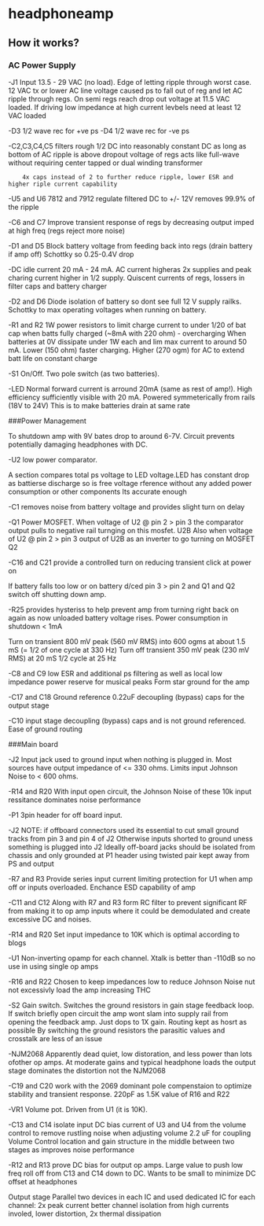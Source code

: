 # headphoneamp

## How it works?


### AC Power Supply

-J1		Input 13.5 - 29 VAC (no load). Edge of letting ripple through worst case. 12 VAC tx or lower AC line voltage caused ps to fall out of reg and let AC ripple through regs. On semi regs reach drop out voltage at 11.5 VAC loaded. If driving low impedance at high current levbels need at least 12 VAC loaded

-D3		1/2 wave rec for +ve ps
-D4		1/2 wave rec for -ve ps

-C2,C3,C4,C5	filters rough 1/2 DC into reasonably constant DC
			as long as bottom of AC ripple is above dropout voltage of regs acts like full-wave without requiring center tapped or dual winding transformer

		4x caps instead of 2 to further reduce ripple, lower ESR and higher riple current capability

-U5 and U6	7812 and 7912 regulate filtered DC to +/- 12V removes 99.9% of the ripple

-C6 and C7	Improve transient response of regs by decreasing output imped at high freq (regs reject more noise)

-D1 and D5	Block battery voltage from feeding back into regs (drain battery if amp off) Schottky so 0.25-0.4V drop

-DC idle current	20 mA - 24 mA. AC current higheras 2x supplies and peak charing current higher in 1/2 supply. Quiscent currents of regs, lossers in filter caps and battery charger

-D2 and D6	Diode isolation of battery so dont see full 12 V supply railks. Schottky to max operating voltages when running on battery.

-R1 and R2	1W power resistors to limit charge current to under 1/20 of bat cap when batts fully charged (~8mA with 220 ohm) - overcharging
		When batteries at 0V dissipate under 1W each and lim max current to around 50 mA.
		Lower (150 ohm)	faster charging. Higher (270 ogm) for AC to extend batt life on constant charge

-S1		On/Off. Two pole switch (as two batteries).

-LED		Normal forward current is arround 20mA (same as rest of amp!). High efficiency sufficiently visible with 20 mA. Powered symmeterically from rails (18V to 24V)
		This is to make batteries drain at same rate

 

###Power Management


To shutdown amp with 9V bates drop to around 6-7V. Circuit prevents potentially damaging headphones with DC.

-U2		low power comparator.

A section	compares total ps voltage to LED voltage.LED has constant drop as battierse discharge so is free voltage rference without any added power consumption or other components
		Its accurate enough

-C1		removes noise from battery voltage and provides slight turn on delay



-Q1		Power MOSFET. When voltage of U2 @ pin 2 > pin 3 the comparator output pulls to negative rail turnging on this mosfet.
U2B		Also when voltage of U2 @ pin 2 > pin 3 output of U2B as an inverter to go turning on MOSFET Q2		

-C16 and C21 	provide a controlled turn on reducing transient click at power on

If battery falls too low or on battery d/ced pin 3 > pin 2 and Q1 and Q2 switch off shutting down amp.

-R25		provides hysteriss to help prevent amp from turning right back on again as now unloaded battery voltage rises.
		Power consumption in shutdown < 1mA

Turn on transient	800 mV peak (560 mV RMS) into 600 ogms at about 1.5 mS (= 1/2 of one cycle at 330 Hz)
Turn off transient	350 mV peak (230 mV RMS) at 20 mS 1/2 cycle at 25 Hz

-C8 and C9	low ESR and additional ps filtering as well as local low impedance power reserve for musical peaks
		Form star ground for the amp

-C17 and C18	Ground reference 0.22uF decoupling (bypass) caps for the output stage

-C10		input stage decoupling (bypass) caps and is not ground referenced. Ease of ground routing

###Main board


-J2		Input jack used to ground input when nothing is plugged in.
		Most sources have output impedance of <= 330 ohms. Limits input Johnson Noise to < 600 ohms.
		
-R14 and R20	With input open circuit, the Johnson Noise of these 10k input ressitance dominates noise performance 

-P1		3pin header for off board input. 

-J2		NOTE: if offboard connectors used its essential to cut small ground tracks from pin 3 and pin 4 of J2
		Otherwise inputs shorted to ground uness something is plugged into J2
		Ideally off-board jacks should be isolated from chassis and only grounded at P1 header using twisted pair kept away from PS and output

-R7 and R3	Provide series input current limiting protection for U1 when amp off or inputs overloaded. Enchance ESD capability of amp
		
-C11 and C12 	Along with R7 and R3 form RC filter to prevent significant RF from making it to op amp inputs
		where it could be demodulated and create excessive DC and noises.
		
-R14 and R20	Set input impedance to 10K which is optimal according to blogs

-U1		Non-inverting opamp for each channel. Xtalk is better than -110dB so no use in using single op amps

-R16 and R22	Chosen to keep impedances low to reduce Johnson Noise nut not excessivly load the amp increasing THC

-S2		Gain switch. Switches the ground resistors in gain stage feedback loop. If switch briefly open circuit the amp wont
		slam into supply rail from opening the feedback amp. Just dops to 1X gain. Routing kept as hosrt as possible
		By switching the ground resistors the parasitic values and crosstalk are less of an issue

-NJM2068		Apparently dead quiet, low distoration, and less power than lots ofother op amps. At moderate gains and typical headphone
		loads the output stage dominates the distortion not the NJM2068

-C19 and C20	work with the 2069 dominant pole compenstaion to optimize stability and transient response. 220pF as 1.5K value of R16 and R22

-VR1		Volume pot. Driven from U1 (it is 10K).

-C13 and C14	isolate input DC bias current of U3 and U4 from the volume control to remove rustling noise when adjusting volume
		2.2 uF for coupling
Volume Control location and gain structure	in the middle between two stages as improves noise performance

-R12 and R13	prove DC bias for output op amps. Large value to push low freq roll off from C13 and C14 down to DC.
		Wants to be small to minimize DC offset at headphones

Output stage	Parallel two devices in each IC and used dedicated IC for each channel: 2x peak current
		better channel isolation from high currents involed, lower distortion, 2x thermal dissipation





